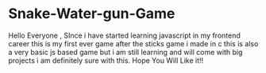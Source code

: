 # Snake-Water-gun-Game
Hello Everyone , SInce i have started learning javascript in my frontend career this is my first ever game after the sticks game i made in c this is also a very basic js  based game but i am still learning and will come with big projects i am definitely sure with this. Hope You Will Like it!!
